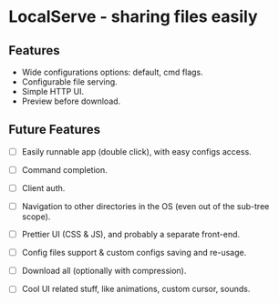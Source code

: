 # LocalServe - sharing files easily

## Features

* Wide configurations options: default, cmd flags.
* Configurable file serving.
* Simple HTTP UI.
* Preview before download.


## Future Features

* [ ] Easily runnable app (double click), with easy configs access.
* [ ] Command completion.
* [ ] Client auth.
* [ ] Navigation to other directories in the OS (even out of the sub-tree scope).
* [ ] Prettier UI (CSS & JS), and probably a separate front-end.
* [ ] Config files support & custom configs saving and re-usage.
* [ ] Download all (optionally with compression).
* [ ] Cool UI related stuff, like animations, custom cursor, sounds.

